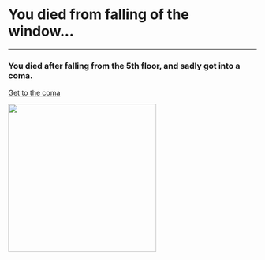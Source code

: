 # You died from falling of the window...
---

### You died after falling from the 5th floor, and sadly got into a coma.

[Get to the coma](./readme.md)

<img src="https://github.com/fatjond0413/CYOA/assets/146867501/bc33c640-f743-4922-83f9-33955936a2ea" width="300">
